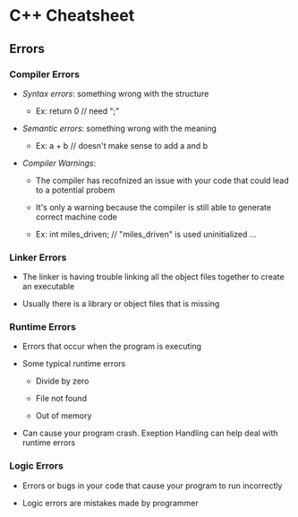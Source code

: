 # C++ Cheatsheet

## Errors

### Compiler Errors

* *Syntax errors*: something wrong with the structure
  
  - Ex: return 0 // need ";"

* *Semantic errors*: something wrong with the meaning

  - Ex: a + b // doesn't make sense to add a and b

* *Compiler Warnings*: 

  - The compiler has recofnized an issue with your code that could lead to a potential probem

  - It's only a warning because the compiler is still able to generate correct machine code
  
  - Ex: int miles_driven; // "miles_driven" is used uninitialized ...

### Linker Errors

* The linker is having trouble linking all the object files together to create an executable

* Usually there is a library or object files that is missing

### Runtime Errors

* Errors that occur when the program is executing

* Some typical runtime errors

  - Divide by zero

  - File not found

  - Out of memory

* Can cause your program crash. Exeption Handling can help deal with runtime errors

### Logic Errors

* Errors or bugs in your code that cause your program to run incorrectly

* Logic errors are mistakes made by programmer


  